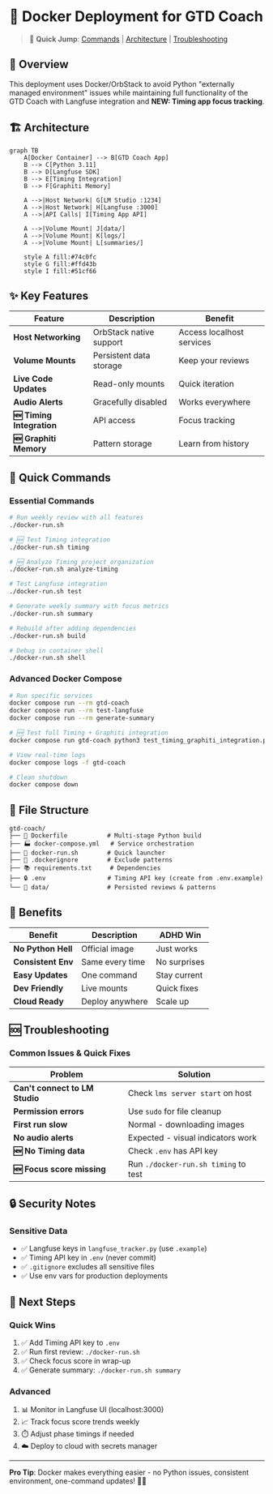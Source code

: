 # 🐳 Docker Deployment for GTD Coach

> 🎯 **Quick Jump**: [Commands](#-quick-commands) | [Architecture](#-architecture) | [Troubleshooting](#-troubleshooting)

## 🌟 Overview

This deployment uses Docker/OrbStack to avoid Python "externally managed environment" issues while maintaining full functionality of the GTD Coach with Langfuse integration and **NEW: Timing app focus tracking**.

## 🏗️ Architecture

```mermaid
graph TB
    A[Docker Container] --> B[GTD Coach App]
    B --> C[Python 3.11]
    B --> D[Langfuse SDK]
    B --> E[Timing Integration]
    B --> F[Graphiti Memory]
    
    A -->|Host Network| G[LM Studio :1234]
    A -->|Host Network| H[Langfuse :3000]
    A -->|API Calls| I[Timing App API]
    
    A -->|Volume Mount| J[data/]
    A -->|Volume Mount| K[logs/]
    A -->|Volume Mount| L[summaries/]
    
    style A fill:#74c0fc
    style G fill:#ffd43b
    style I fill:#51cf66
```

## ✨ Key Features

| Feature | Description | Benefit |
|---------|-------------|----------|
| **Host Networking** | OrbStack native support | Access localhost services |
| **Volume Mounts** | Persistent data storage | Keep your reviews |
| **Live Code Updates** | Read-only mounts | Quick iteration |
| **Audio Alerts** | Gracefully disabled | Works everywhere |
| **🆕 Timing Integration** | API access | Focus tracking |
| **🆕 Graphiti Memory** | Pattern storage | Learn from history |

## 🚀 Quick Commands

### Essential Commands

```bash
# Run weekly review with all features
./docker-run.sh

# 🆕 Test Timing integration
./docker-run.sh timing

# 🆕 Analyze Timing project organization  
./docker-run.sh analyze-timing

# Test Langfuse integration
./docker-run.sh test

# Generate weekly summary with focus metrics
./docker-run.sh summary

# Rebuild after adding dependencies
./docker-run.sh build

# Debug in container shell
./docker-run.sh shell
```

### Advanced Docker Compose

```bash
# Run specific services
docker compose run --rm gtd-coach
docker compose run --rm test-langfuse
docker compose run --rm generate-summary

# 🆕 Test full Timing + Graphiti integration
docker compose run gtd-coach python3 test_timing_graphiti_integration.py

# View real-time logs
docker compose logs -f gtd-coach

# Clean shutdown
docker compose down
```

## 📁 File Structure

```
gtd-coach/
├── 🐳 Dockerfile           # Multi-stage Python build
├── 🏭 docker-compose.yml   # Service orchestration
├── 🚀 docker-run.sh        # Quick launcher
├── 🚫 .dockerignore        # Exclude patterns
├── 📚 requirements.txt     # Dependencies
├── 🔒 .env                 # Timing API key (create from .env.example)
└── 💾 data/                # Persisted reviews & patterns
```

## 💪 Benefits

| Benefit | Description | ADHD Win |
|---------|-------------|----------|
| **No Python Hell** | Official image | Just works |
| **Consistent Env** | Same every time | No surprises |
| **Easy Updates** | One command | Stay current |
| **Dev Friendly** | Live mounts | Quick fixes |
| **Cloud Ready** | Deploy anywhere | Scale up |

## 🆘 Troubleshooting

### Common Issues & Quick Fixes

| Problem | Solution |
|---------|----------|
| **Can't connect to LM Studio** | Check `lms server start` on host |
| **Permission errors** | Use `sudo` for file cleanup |
| **First run slow** | Normal - downloading images |
| **No audio alerts** | Expected - visual indicators work |
| **🆕 No Timing data** | Check `.env` has API key |
| **🆕 Focus score missing** | Run `./docker-run.sh timing` to test |

## 🔒 Security Notes

### Sensitive Data
- ✅ Langfuse keys in `langfuse_tracker.py` (use `.example`)
- ✅ Timing API key in `.env` (never commit)
- ✅ `.gitignore` excludes all sensitive files
- ✅ Use env vars for production deployments

## 🎯 Next Steps

### Quick Wins
1. ✅ Add Timing API key to `.env`
2. ✅ Run first review: `./docker-run.sh`
3. ✅ Check focus score in wrap-up
4. ✅ Generate summary: `./docker-run.sh summary`

### Advanced
1. 📊 Monitor in Langfuse UI (localhost:3000)
2. 📈 Track focus score trends weekly
3. ⏱️ Adjust phase timings if needed
4. ☁️ Deploy to cloud with secrets manager

---

**Pro Tip**: Docker makes everything easier - no Python issues, consistent environment, one-command updates! 🐳🚀